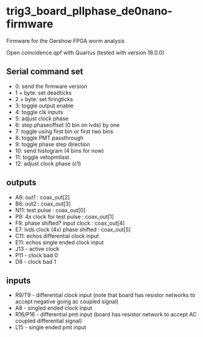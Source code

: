# trig3_board_pllphase_de0nano-firmware
Firmware for the Gershow FPGA worm analysis

Open coincidence.qpf with Quartus (tested with version 18.0.0)

## Serial command set
- 0: send the firmware version				
- 1 + byte: set deadticks
- 2 + byte: set firingticks
- 3: toggle output enable
- 4: toggle clk inputs
- 5: adjust clock phase
- 6: step phaseoffset (0 bin on lvds) by one		
- 7: toggle using first bin or first two bins
- 8: toggle PMT passthrough
- 9: toggle phase step direction
- 10: send histogram (4 bins for now) 
- 11: toggle vetopmtlast
- 12: adjust clock phase (c1)

## outputs
- A6: out1 : coax_out[2] 
- B6: out2 : coax_out[3] 
- N11: test pulse : coax_out[0]
- P9: 4x clock for test pulse : coax_out[1]
- F9: phase shifted? input clock : coax_out[4] 
- E7: lvds clock (4x) phase shifted : coax_out[5]
- C11: echos differential clock input
- E11: echos single ended clock input
- J13 - active clock
- P11 - clock bad 0
- D8 - clock bad 1

## inputs
- R9/T9 - differential clock input (note that board has resistor networks to accept negative going ac coupled signal)
- A8 - singled ended clock input
- R16/P16 - differential pmt input (board has resistor network to accept AC coupled differential signal)
- L15 - single ended pmt input

